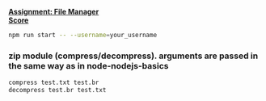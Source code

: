 **[Assignment: File Manager](./assignment/assignment.md)**  
**[Score](./assignment/score.md)**

```sh
npm run start -- --username=your_username
```

### zip module (compress/decompress). arguments are passed in the same way as in node-nodejs-basics

```sh
compress test.txt test.br
decompress test.br test.txt
```
